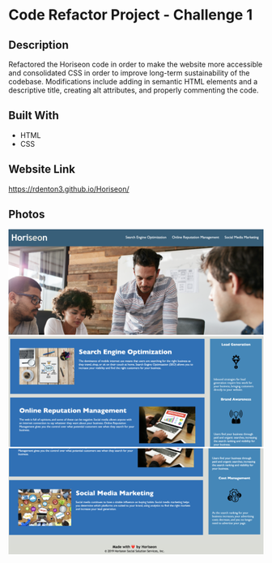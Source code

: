 # Code Refactor Project - Challenge 1

## Description
Refactored the Horiseon code in order to make the website more accessible and consolidated CSS in order to improve long-term sustainability of the codebase. Modifications include adding in semantic HTML elements and a descriptive title, creating alt attributes, and properly commenting the code. 

## Built With
* HTML
* CSS

## Website Link
https://rdenton3.github.io/Horiseon/

## Photos
![Horiseon Website Photo1](./assets/images/site_photo1.png)
![Horiseon Website Photo2](./assets/images/site_photo2.png)
![Horiseon Website Photo3](./assets/images/site_photo3.png)






